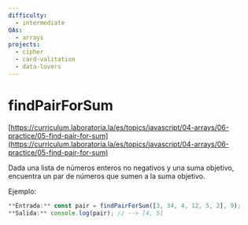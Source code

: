 ```yaml
---
difficulty:
  - intermediate
OAs:
  - arrays
projects:
  - cipher 
  - card-valitation
  - data-lovers
---
```


# findPairForSum

[https://curriculum.laboratoria.la/es/topics/javascript/04-arrays/06-practice/05-find-pair-for-sum](https://curriculum.laboratoria.la/es/topics/javascript/04-arrays/06-practice/05-find-pair-for-sum)

Dada una lista de números enteros no negativos y una suma objetivo,
encuentra un par de números que sumen a la suma objetivo.

Ejemplo:

```js
**Entrada:** const pair = findPairForSum([3, 34, 4, 12, 5, 2], 9);
**Salida:** console.log(pair); // --> [4, 5]
```
